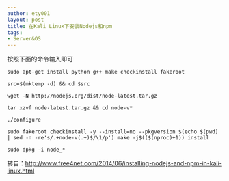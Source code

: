 ```yaml
---
author: ety001
layout: post
title: 在Kali Linux下安装Nodejs和npm
tags:
- Server&OS
---
```


按照下面的命令输入即可

```
sudo apt-get install python g++ make checkinstall fakeroot

src=$(mktemp -d) && cd $src

wget -N http://nodejs.org/dist/node-latest.tar.gz

tar xzvf node-latest.tar.gz && cd node-v*

./configure

sudo fakeroot checkinstall -y --install=no --pkgversion $(echo $(pwd) | sed -n -re's/.+node-v(.+)$/\1/p') make -j$(($(nproc)+1)) install

sudo dpkg -i node_*

```

转自：http://www.free4net.com/2014/06/installing-nodejs-and-npm-in-kali-linux.html

